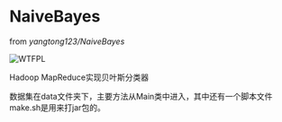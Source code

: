 # NaiveBayes

from *yangtong123/NaiveBayes*

![WTFPL](http://www.wtfpl.net/wp-content/uploads/2012/12/wtfpl-badge-4.png)

Hadoop MapReduce实现贝叶斯分类器

数据集在data文件夹下，主要方法从Main类中进入，其中还有一个脚本文件make.sh是用来打jar包的。
